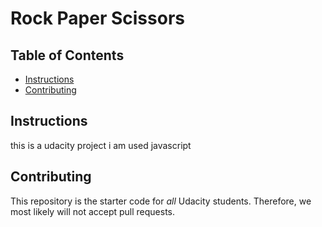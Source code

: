 # Rock Paper Scissors

## Table of Contents

* [Instructions](#instructions)
* [Contributing](#contributing)

## Instructions

this is a udacity project i am used javascript 

## Contributing

This repository is the starter code for _all_ Udacity students. Therefore, we most likely will not accept pull requests.
